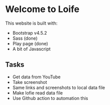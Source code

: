 # Welcome to Loife

This website is built with:

- Bootstrap v4.5.2
- Sass (done)
- Play page (done)
- A bit of Javascript


## Tasks
- Get data from YouTube
- Take screenshot
- Same links and screenshots to local data file
- Make lofie read data file
- Use Github action to automation this
